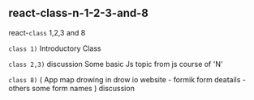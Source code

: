 ## react-class-n-1-2-3-and-8

react-`class` 1,2,3 and 8

`class 1)` Introductory Class

`class 2,3)` discussion Some basic Js topic from js course of 'N'

`class 8)` ( App map drowing in drow io website - formik form deatails - others some form names ) discussion
